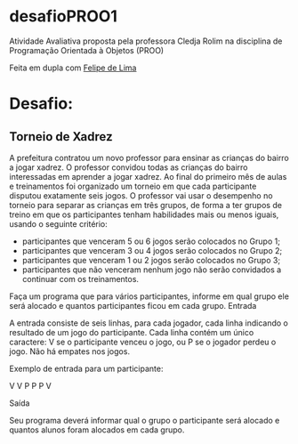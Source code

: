 # desafioPROO1

Atividade Avaliativa proposta pela professora Cledja Rolim na disciplina de Programação Orientada à Objetos (PROO)

Feita em dupla com [Felipe de Lima](https://github.com/Felipkw)

# Desafio:

## Torneio de Xadrez

A prefeitura contratou um novo professor para ensinar as crianças do bairro a jogar xadrez. O
professor convidou todas as crianças do bairro interessadas em aprender a jogar xadrez. Ao
final do primeiro mês de aulas e treinamentos foi organizado um torneio em que cada
participante disputou exatamente seis jogos. O professor vai usar o desempenho no torneio
para separar as crianças em três grupos, de forma a ter grupos de treino em que os
participantes tenham habilidades mais ou menos iguais, usando o seguinte critério:

+ participantes que venceram 5 ou 6 jogos serão colocados no Grupo 1;
+ participantes que venceram 3 ou 4 jogos serão colocados no Grupo 2;
+ participantes que venceram 1 ou 2 jogos serão colocados no Grupo 3;
+ participantes que não venceram nenhum jogo não serão convidados a continuar com os
treinamentos.

Faça um programa que para vários participantes, informe em qual grupo ele será alocado e
quantos participantes ficou em cada grupo.
Entrada

A entrada consiste de seis linhas, para cada jogador, cada linha indicando o resultado de um
jogo do participante. Cada linha contém um único caractere: V se o participante venceu o jogo,
ou P se o jogador perdeu o jogo. Não há empates nos jogos.

Exemplo de entrada para um participante:

V
V
P
P
P
V

Saída

Seu programa deverá informar qual o grupo o participante será alocado e quantos alunos
foram alocados em cada grupo.

